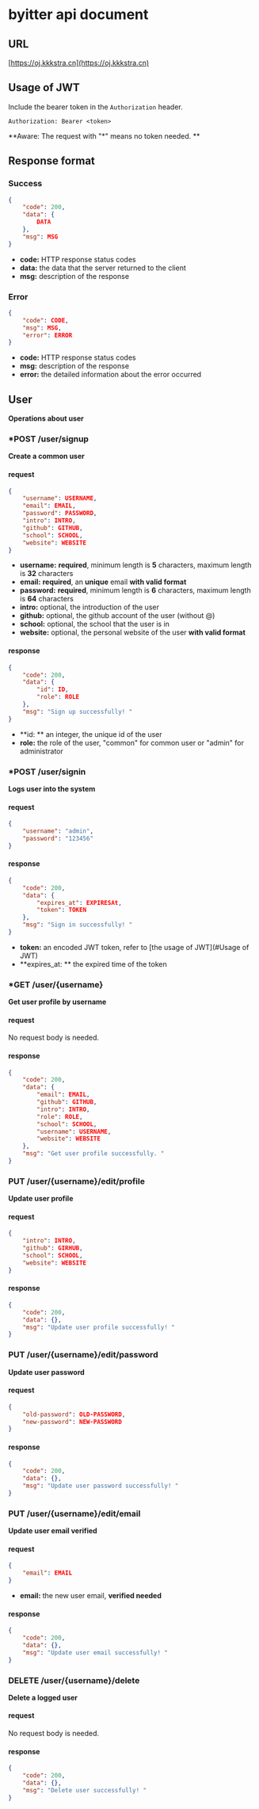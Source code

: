 # byitter api document

## URL

[https://oj.kkkstra.cn](https://oj.kkkstra.cn)

## Usage of JWT

Include the bearer token in the `Authorization` header. 

```http
Authorization: Bearer <token>
```

**Aware: The request with "\*" means no token needed. **

## Response format

### Success

```json
{
	"code": 200,
    "data": {
        DATA
    },
    "msg": MSG
}
```

- **code:** HTTP response status codes
- **data:** the data that the server returned to the client
- **msg:** description of the response

### Error

```json
{
    "code": CODE,
    "msg": MSG,
    "error": ERROR
}
```

- **code:** HTTP response status codes
- **msg:** description of the response
- **error:** the detailed information about the error occurred

## User

**Operations about user**

### \*POST /user/signup

**Create a common user**

#### request

```json
{
    "username": USERNAME,
    "email": EMAIL,
    "password": PASSWORD,
    "intro": INTRO,
    "github": GITHUB,
    "school": SCHOOL,
    "website": WEBSITE
}
```

- **username:** **required**, minimum length is **5** characters, maximum length is **32** characters
- **email:** **required**, an **unique** email **with valid format**
- **password:** **required**, minimum length is **6** characters, maximum length is **64** characters
- **intro:** optional, the introduction of the user
- **github:** optional, the github account of the user (without @)
- **school:** optional, the school that the user is in
- **website:** optional, the personal website of the user **with valid format**

#### response

```json
{
    "code": 200,
    "data": {
        "id": ID,
        "role": ROLE
    },
    "msg": "Sign up successfully! "
}
```

- **id: ** an integer, the unique id of the user
- **role:** the role of the user, "common" for common user or "admin" for administrator

### \*POST /user/signin

**Logs user into the system**

#### request

```json
{
    "username": "admin",
    "password": "123456"
}
```

#### response

```json
{
    "code": 200,
    "data": {
        "expires_at": EXPIRESAt,
        "token": TOKEN
    },
    "msg": "Sign in successfully! "
}
```

- **token:** an encoded JWT token, refer to [the usage of JWT](#Usage of JWT)
- **expires_at: ** the expired time of the token

### \*GET /user/{username}

**Get user profile by username**

#### request

No request body is needed. 

#### response

```json
{
    "code": 200,
    "data": {
        "email": EMAIL,
        "github": GITHUB,
        "intro": INTRO,
        "role": ROLE,
        "school": SCHOOL,
        "username": USERNAME,
        "website": WEBSITE
    },
    "msg": "Get user profile successfully. "
}
```

### PUT /user/{username}/edit/profile

**Update user profile**

#### request

```json
{
    "intro": INTRO,
    "github": GIRHUB,
    "school": SCHOOL,
    "website": WEBSITE
}
```

#### response

```json
{
    "code": 200,
    "data": {},
    "msg": "Update user profile successfully! "
}
```

### PUT /user/{username}/edit/password

**Update user password**

#### request

```json
{
    "old-password": OLD-PASSWORD,
    "new-password": NEW-PASSWORD
}
```

#### response

```json
{
    "code": 200,
    "data": {},
    "msg": "Update user password successfully! "
}
```

### PUT /user/{username}/edit/email

**Update user email verified**

#### request

```json
{
    "email": EMAIL
}
```

- **email:** the new user email, **verified needed**

#### response

```json
{
    "code": 200,
    "data": {},
    "msg": "Update user email successfully! "
}
```

### DELETE /user/{username}/delete

**Delete a logged user**

#### request

No request body is needed. 

#### response

```json
{
    "code": 200,
    "data": {},
    "msg": "Delete user successfully! "
}
```


